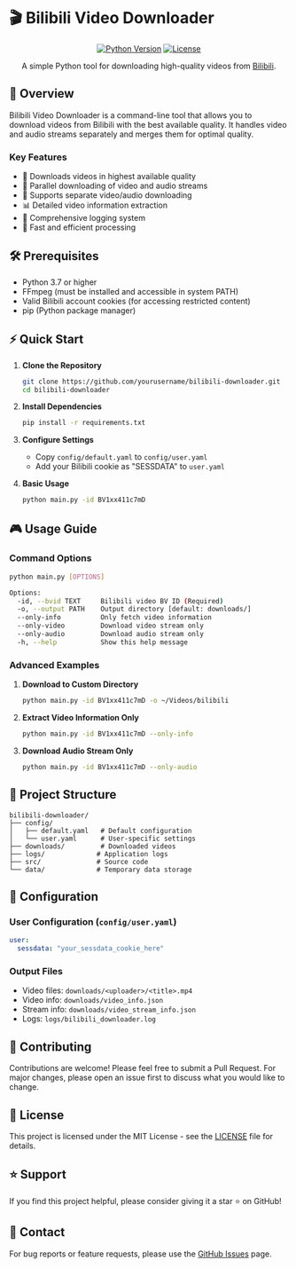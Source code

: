# 🎬 Bilibili Video Downloader

<div align="center">

[![Python Version](https://img.shields.io/badge/python-3.7+-blue.svg)](https://www.python.org/downloads/)
[![License](https://img.shields.io/github/license/mashape/apistatus.svg)](LICENSE)

A simple Python tool for downloading high-quality videos from [Bilibili](https://www.bilibili.com).

</div>

## 🌟 Overview

Bilibili Video Downloader is a command-line tool that allows you to download videos from Bilibili with the best available quality. It handles video and audio streams separately and merges them for optimal quality.

### Key Features

- 🎥 Downloads videos in highest available quality
- 🔄 Parallel downloading of video and audio streams
- 🎵 Supports separate video/audio downloading
- 📊 Detailed video information extraction
- 📝 Comprehensive logging system
- 🚀 Fast and efficient processing

## 🛠️ Prerequisites

- Python 3.7 or higher
- FFmpeg (must be installed and accessible in system PATH)
- Valid Bilibili account cookies (for accessing restricted content)
- pip (Python package manager)

## ⚡ Quick Start

1. **Clone the Repository**
   ```bash
   git clone https://github.com/yourusername/bilibili-downloader.git
   cd bilibili-downloader
   ```

2. **Install Dependencies**
   ```bash
   pip install -r requirements.txt
   ```

3. **Configure Settings**
   - Copy `config/default.yaml` to `config/user.yaml`
   - Add your Bilibili cookie as "SESSDATA" to `user.yaml`

4. **Basic Usage**
   ```bash
   python main.py -id BV1xx411c7mD
   ```

## 🎮 Usage Guide

### Command Options

```bash
python main.py [OPTIONS]

Options:
  -id, --bvid TEXT     Bilibili video BV ID (Required)
  -o, --output PATH    Output directory [default: downloads/]
  --only-info          Only fetch video information
  --only-video         Download video stream only
  --only-audio         Download audio stream only
  -h, --help           Show this help message
```

### Advanced Examples

1. **Download to Custom Directory**
   ```bash
   python main.py -id BV1xx411c7mD -o ~/Videos/bilibili
   ```

2. **Extract Video Information Only**
   ```bash
   python main.py -id BV1xx411c7mD --only-info
   ```

3. **Download Audio Stream Only**
   ```bash
   python main.py -id BV1xx411c7mD --only-audio
   ```

## 📁 Project Structure

```
bilibili-downloader/
├── config/
│   ├── default.yaml   # Default configuration
│   └── user.yaml      # User-specific settings
├── downloads/         # Downloaded videos
├── logs/             # Application logs
├── src/              # Source code
└── data/             # Temporary data storage
```

## 🔧 Configuration

### User Configuration (`config/user.yaml`)
```yaml
user:
  sessdata: "your_sessdata_cookie_here"
```

### Output Files
- Video files: `downloads/<uploader>/<title>.mp4`
- Video info: `downloads/video_info.json`
- Stream info: `downloads/video_stream_info.json`
- Logs: `logs/bilibili_downloader.log`

## 🤝 Contributing

Contributions are welcome! Please feel free to submit a Pull Request. For major changes, please open an issue first to discuss what you would like to change.

## 📄 License

This project is licensed under the MIT License - see the [LICENSE](LICENSE) file for details.

## ⭐ Support

If you find this project helpful, please consider giving it a star ⭐ on GitHub!

## 📧 Contact

For bug reports or feature requests, please use the [GitHub Issues](https://github.com/yourusername/bilibili-downloader/issues) page.